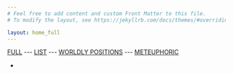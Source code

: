 ```yaml
---
# Feel free to add content and custom Front Matter to this file.
# To modify the layout, see https://jekyllrb.com/docs/themes/#overriding-theme-defaults

layout: home_full
---
```

[FULL](/full.markdown) --- [LIST](/index) --- [WORLDLY POSITIONS](/worldlypositions.markdown) --- [METEUPHORIC](meteuphoric.markdown)

-
